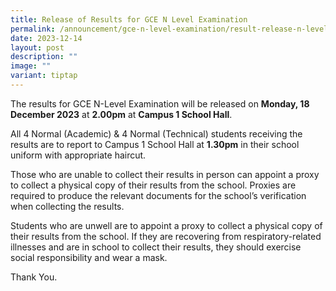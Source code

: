 ```yaml
---
title: Release of Results for GCE N Level Examination
permalink: /announcement/gce-n-level-examination/result-release-n-level-exam/
date: 2023-12-14
layout: post
description: ""
image: ""
variant: tiptap
---
```

<p>The results for GCE N-Level Examination will be released on <strong>Monday, 18 December 2023</strong> at <strong>2.00pm</strong> at <strong>Campus 1 School Hall</strong>.</p><p>All 4 Normal (Academic) &amp; 4 Normal (Technical) students receiving the results are to report to Campus 1 School Hall at <strong>1.30pm</strong> in their school uniform with appropriate haircut.</p><p>Those who are unable to collect their results in person can appoint a proxy to collect a physical copy of their results from the school. Proxies are required to produce the relevant documents for the school’s verification when collecting the results.</p><p>Students who are unwell are to appoint a proxy to collect a physical copy of their results from the school. If they are recovering from respiratory-related illnesses and are in school to collect their results, they should exercise social responsibility and wear a mask.</p><p>Thank You.</p><p></p>